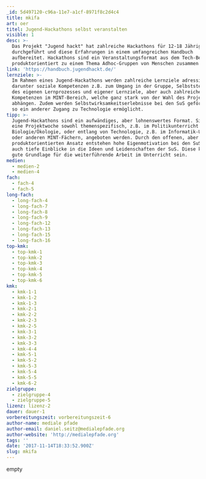 ```yaml
---
_id: 5d497120-c96a-11e7-a1cf-8971f8c2d4c4
title: mkifa
art: oer
titel: Jugend-Hackathons selbst veranstalten
visible: 1
desc: >-
  Das Projekt "Jugend hackt" hat zahlreiche Hackathons für 12-18 Jährige selbst
  durchgeführt und diese Erfahrungen in einem umfangreichen Handbuch
  aufbereitet. Hackathons sind ein Veranstaltungsformat aus dem Tech-Bereich, wo
  produktorientiert zu einem Thema Adhoc-Gruppen von Menschen zusammen kommen.
link: 'https://handbuch.jugendhackt.de/'
lernziele: >-
  Im Rahmen eines Jugend-Hackathons werden zahlreiche Lernziele adressiert,
  darunter soziale Kompetenzen z.B. zum Umgang in der Gruppe, Selbststeuerung
  des eigenen Lernprozesses und eigener Lernziele, aber auch zahlreiche
  Kompetenzen im MINT-Bereich, welche ganz stark von der Wahl des Projektes
  abhängen. Zudem werden Selbstwirksamkeitserlebnisse bei den SuS gefördert und
  so ein anderer Zugang zu Technologie ermöglicht.
tipp: >-
  Jugend-Hackathons sind ein aufwändiges, aber lohnenswertes Format. Sie können
  eine Projektwoche sowohl themenspezifisch, z.B. im Politikunterricht oder
  Biologie/Ökologie, oder entlang von Technologie, z.B. im Informatik-Unterricht
  oder anderen MINT-Fächern, angeboten werden. Durch den offenen, aber
  produktorientierten Ansatz entstehen hohe Eigenmotivation bei den SuS, aber
  auch tiefe Einblicke in die Ideen und Leidenschaften der SuS. Diese können
  gute Grundlage für die weiterführende Arbeit im Unterricht sein.
medien:
  - medien-2
  - medien-4
fach:
  - fach-4
  - fach-5
long-fach:
  - long-fach-4
  - long-fach-7
  - long-fach-8
  - long-fach-9
  - long-fach-12
  - long-fach-13
  - long-fach-15
  - long-fach-16
top-kmk:
  - top-kmk-1
  - top-kmk-2
  - top-kmk-3
  - top-kmk-4
  - top-kmk-5
  - top-kmk-6
kmk:
  - kmk-1-1
  - kmk-1-2
  - kmk-1-3
  - kmk-2-1
  - kmk-2-2
  - kmk-2-3
  - kmk-2-5
  - kmk-3-1
  - kmk-3-2
  - kmk-3-3
  - kmk-4-4
  - kmk-5-1
  - kmk-5-2
  - kmk-5-3
  - kmk-5-4
  - kmk-5-5
  - kmk-6-2
zielgruppe:
  - zielgruppe-4
  - zielgruppe-5
lizenz: lizenz-2
dauer: dauer-1
vorbereitungszeit: vorbereitungszeit-6
author-name: mediale pfade
author-email: daniel.seitz@medialepfade.org
author-website: 'http://medialepfade.org'
tags: ''
date: '2017-11-14T18:33:52.900Z'
slug: mkifa
---
```

empty
